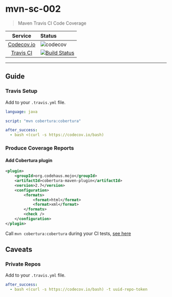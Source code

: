 
# mvn-sc-002

 > Maven Travis CI Code Coverage 

| Service                                              | Status                                                                                                                |
|:----------------------------------------------------:|:----------------------------------------------------------------------------------------------------------------------|
| [Codecov.io](https://codecov.io/gh)                  | ![codecov](https://codecov.io/gh/patevs/mvn-sc-002/branch/master/graph/badge.svg)                                     |
| [Travis CI](https://travis-ci.org/patevs/mvn-sc-002) | [![Build Status](https://travis-ci.org/patevs/mvn-sc-002.svg?branch=master)](https://travis-ci.org/patevs/mvn-sc-002) |

----

## Guide
### Travis Setup

Add to your `.travis.yml` file.
```yml
language: java

script: "mvn cobertura:cobertura"

after_success:
  - bash <(curl -s https://codecov.io/bash)
```
### Produce Coverage Reports
#### Add Cobertura plugin
```xml
<plugin>
    <groupId>org.codehaus.mojo</groupId>
    <artifactId>cobertura-maven-plugin</artifactId>
    <version>2.7</version>
    <configuration>
        <formats>
            <format>html</format>
            <format>xml</format>
        </formats>
        <check />
    </configuration>
</plugin>
```
Call `mvn cobertura:cobertura` during your CI tests, [see here](https://github.com/codecov/example-java-maven/blob/master/.travis.yml#L4)

## Caveats
### Private Repos
Add to your `.travis.yml` file.
```yml
after_success:
  - bash <(curl -s https://codecov.io/bash) -t uuid-repo-token
```

<br />
<br />



